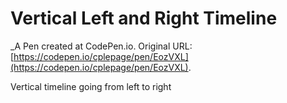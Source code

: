 # Vertical Left and Right Timeline
 _A Pen created at CodePen.io. Original URL: [https://codepen.io/cplepage/pen/EozVXL](https://codepen.io/cplepage/pen/EozVXL).

 Vertical timeline going from left to right